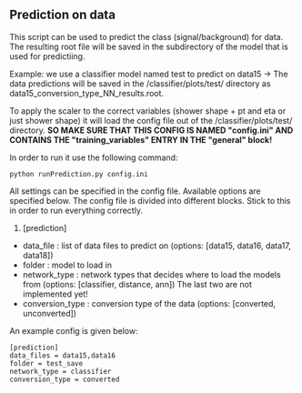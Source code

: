 ## Prediction on data

This script can be used to predict the class (signal/background) for data. The resulting root file will be saved in the subdirectory of the model that is used for predictiing.

Example: we use a classifier model named test to predict on data15 -> The data predictions will be saved in the /classifier/plots/test/ directory as data15_conversion_type_NN_results.root.

To apply the scaler to the correct variables (shower shape + pt and eta or just shower shape) it will load the config file out of the /classifier/plots/test/ directory. **SO MAKE SURE THAT THIS CONFIG IS NAMED "config.ini" AND CONTAINS THE "training_variables" ENTRY IN THE "general" block!**

In order to run it use the following command:
 
```
python runPrediction.py config.ini
```

All settings can be specified in the config file. Available options are specified below. The config file is divided into different blocks. Stick to this in order to run everything correctly.

1. [prediction]
- data_file : list of data files to predict on (options: [data15, data16, data17, data18])
- folder : model to load in
- network_type : network types that decides where to load the models from (options: [classifier, distance, ann]) The last two are not implemented yet!
- conversion_type : conversion type of the data (options: [converted, unconverted])

An example config is given below:
```
[prediction]
data_files = data15,data16
folder = test_save
network_type = classifier
conversion_type = converted
```
